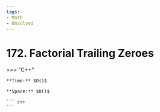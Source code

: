 ```yaml
---
tags:
- Math
- Unsolved
---
```



# 172. Factorial Trailing Zeroes

=== "C++"

    **Time:** $O()$

    **Space:** $O()$

    ``` c++
    ```